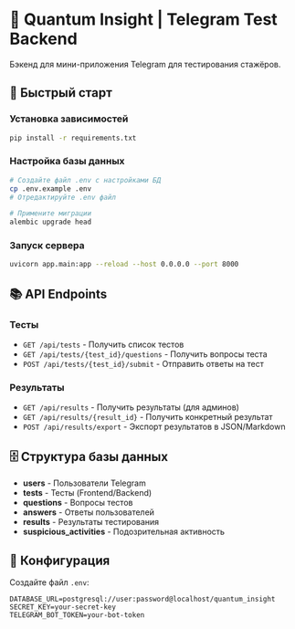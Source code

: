 # 🧠 Quantum Insight | Telegram Test Backend

Бэкенд для мини-приложения Telegram для тестирования стажёров.

## 🚀 Быстрый старт

### Установка зависимостей
```bash
pip install -r requirements.txt
```

### Настройка базы данных
```bash
# Создайте файл .env с настройками БД
cp .env.example .env
# Отредактируйте .env файл

# Примените миграции
alembic upgrade head
```

### Запуск сервера
```bash
uvicorn app.main:app --reload --host 0.0.0.0 --port 8000
```

## 📚 API Endpoints

### Тесты
- `GET /api/tests` - Получить список тестов
- `GET /api/tests/{test_id}/questions` - Получить вопросы теста
- `POST /api/tests/{test_id}/submit` - Отправить ответы на тест

### Результаты
- `GET /api/results` - Получить результаты (для админов)
- `GET /api/results/{result_id}` - Получить конкретный результат
- `POST /api/results/export` - Экспорт результатов в JSON/Markdown

## 🗄️ Структура базы данных

- **users** - Пользователи Telegram
- **tests** - Тесты (Frontend/Backend)
- **questions** - Вопросы тестов
- **answers** - Ответы пользователей
- **results** - Результаты тестирования
- **suspicious_activities** - Подозрительная активность

## 🔧 Конфигурация

Создайте файл `.env`:
```env
DATABASE_URL=postgresql://user:password@localhost/quantum_insight
SECRET_KEY=your-secret-key
TELEGRAM_BOT_TOKEN=your-bot-token
``` 